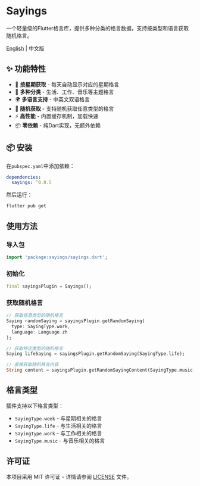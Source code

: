 # Sayings

一个轻量级的Flutter格言库，提供多种分类的格言数据，支持按类型和语言获取随机格言。

[English](README.md) | 中文版

## ✨ 功能特性

- 📅 **按星期获取** - 每天自动显示对应的星期格言
- 🌟 **多种分类** - 生活、工作、音乐等主题格言
- 🌍 **多语言支持** - 中英文双语格言
- 🎲 **随机获取** - 支持随机获取任意类型的格言
- ⚡ **高性能** - 内置缓存机制，加载快速
- 📦 **零依赖** - 纯Dart实现，无额外依赖

## 📦 安装

在`pubspec.yaml`中添加依赖：

```yaml
dependencies:
  sayings: ^0.0.5
```

然后运行：

```bash
flutter pub get
```

## 使用方法

### 导入包

```dart
import 'package:sayings/sayings.dart';
```

### 初始化

```dart
final sayingsPlugin = Sayings();
```

### 获取随机格言

```dart
// 获取任意类型的随机格言
Saying randomSaying = sayingsPlugin.getRandomSaying(
  type: SayingType.work,
  language: Language.zh
);

// 获取特定类型的随机格言
Saying lifeSaying = sayingsPlugin.getRandomSaying(SayingType.life);

// 直接获取随机格言内容
String content = sayingsPlugin.getRandomSayingContent(SayingType.music);
```
## 格言类型

插件支持以下格言类型：

- `SayingType.week` - 与星期相关的格言
- `SayingType.life` - 与生活相关的格言
- `SayingType.work` - 与工作相关的格言
- `SayingType.music` - 与音乐相关的格言

## 许可证

本项目采用 MIT 许可证 - 详情请参阅 [LICENSE](LICENSE) 文件。
